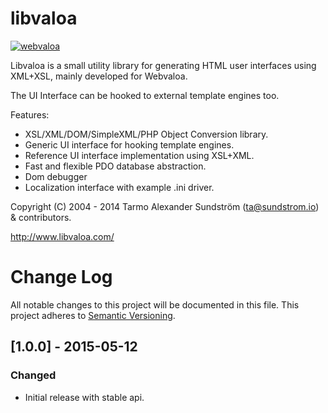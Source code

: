 libvaloa
========

[![webvaloa](https://github.com/sundflux/libvaloa/blob/master/.vendor.png)](https://github.com/sundflux/libvaloa/blob/master/.vendor.png)

Libvaloa is a small utility library for generating HTML user interfaces using XML+XSL, mainly developed for Webvaloa. 

The UI Interface can be hooked to external template engines too.

Features:

- XSL/XML/DOM/SimpleXML/PHP Object Conversion library.
- Generic UI interface for hooking template engines.
- Reference UI interface implementation using XSL+XML.
- Fast and flexible PDO database abstraction.
- Dom debugger
- Localization interface with example .ini driver.

Copyright (C) 2004 - 2014 Tarmo Alexander Sundström (ta@sundstrom.io) & contributors.

http://www.libvaloa.com/

# Change Log
All notable changes to this project will be documented in this file.
This project adheres to [Semantic Versioning](http://semver.org/).

## [1.0.0] - 2015-05-12
### Changed
- Initial release with stable api.


